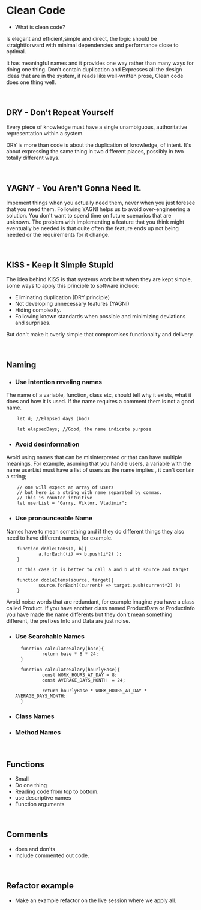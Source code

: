 # Clean Code

- What is clean code?

Is elegant and efficient,simple and direct, the logic should be straightforward with minimal dependencies and performance close to optimal. 

It has meaningful names and it provides one way  rather than many ways for doing one thing.
Don't contain duplication and Expresses all the design ideas that are in the system, it reads like well-written prose, Clean code does one thing well.

<br />

## DRY - Don't Repeat Yourself
Every piece of knowledge must have a single unambiguous, authoritative representation within a system.

DRY is more than code is about the duplication of knowledge, of intent. It's about expressing the same thing in two different places, possibly in two totally different ways.

<br />

## YAGNY - You Aren't Gonna Need It.
Impement things when you actually need them, never when you just foresee that you need them.
Following YAGNI helps us to avoid over-engineering a solution. You don't want to spend time on future scenarios that are unknown. The problem with implementing a feature that you think might eventually be needed is that quite often the feature ends up not being needed or the requirements for it change.

<br />

## KISS - Keep it Simple Stupid
The idea behind KISS is that systems work best when they are kept simple, some ways to apply this principle to software include:
- Eliminating duplication (DRY principle)
- Not developing unnecessary features (YAGNI)
- Hiding complexity.
- Following known standards when possible and minimizing deviations and surprises.

But don't make it overly simple that compromises functionality and delivery.

<br />

## Naming

- ### Use intention reveling names
The name of a variable, function, class etc, should tell why it exists, what it does and how it is used. If the name requires a comment them is not a good name.

        let d; //Elapsed days (bad)

        let elapsedDays; //Good, the name indicate purpose


- ### Avoid desinformation
Avoid using names that can be misinterpreted or that can have multiple meanings.
For example, asuming that you handle users, a variable with the name userList must have a list of users as the name implies , it can't contain a string;

        // one will expect an array of users
        // but here is a string with name separated by commas.
        // This is counter intuitive
        let userList = "Garry, Viktor, Vladimir";



- ### Use pronounceable Name
 Names have to mean something and if they do different things they also need to have different names, for example.

        function dobleItems(a, b){
                a.forEach((i) => b.push(i*2) );
        }

        In this case it is better to call a and b with source and target

        function dobleItems(source, target){
                source.forEach((current) => target.push(current*2) );
        }


Avoid noise words that are redundant, for example imagine you have a class called Product. If you have another class named ProductData or ProductInfo you have made the name differents but they don't mean something different, the prefixes Info and Data are just noise.

- ### Use Searchable Names

        function calculateSalary(base){
                return base * 8 * 24;
        }

        function calculateSalary(hourlyBase){
                const WORK_HOURS_AT_DAY = 8;
                const AVERAGE_DAYS_MONTH  = 24;

                return hourlyBase * WORK_HOURS_AT_DAY * AVERAGE_DAYS_MONTH;
        }



- ### Class Names

- ### Method Names

<br />

## Functions
- Small
- Do one thing
- Reading code from top to bottom.
- use descriptive names
- Function arguments

<br />

## Comments
- does and don'ts
- Include commented out code.

<br />


## Refactor example
- Make an example refactor on the live session where we apply all.

